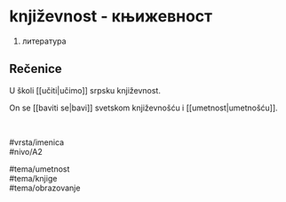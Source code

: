 # književnost - књижевност

1. литература  

## Rečenice

U školi [[učiti|učimo]] srpsku književnost.  

On se [[baviti se|bavi]] svetskom književnošću i [[umetnost|umetnošću]].  

<br>

#vrsta/imenica  
#nivo/A2  

#tema/umetnost  
#tema/knjige  
#tema/obrazovanje  
